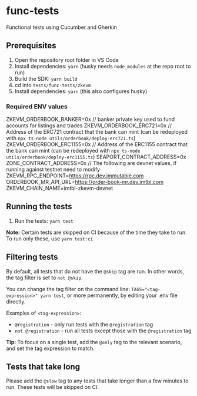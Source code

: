 # func-tests

Functional tests using Cucumber and Gherkin

## Prerequisites

1. Open the repository root folder in VS Code
2. Install dependencies: `yarn` (husky needs `node_modules` at the repo root to run)
3. Build the SDK: `yarn build`
4. cd into `tests/func-tests/zkevm` 
5. Install dependencies: `yarn` (this also configures husky)

### Required ENV values

ZKEVM_ORDERBOOK_BANKER=0x // banker private key used to fund accounts for listings and trades
ZKEVM_ORDERBOOK_ERC721=0x // Address of the ERC721 contract that the bank can mint (can be redeployed with `npx ts-node utils/orderbook/deploy-erc721.ts`)
ZKEVM_ORDERBOOK_ERC1155=0x // Address of the ERC1155 contract that the bank can mint (can be redeployed with `npx ts-node utils/orderbook/deploy-erc1155.ts`)
SEAPORT_CONTRACT_ADDRESS=0x
ZONE_CONTRACT_ADDRESS=0x
// The following are devnet values, if running against testnet need to modify
ZKEVM_RPC_ENDPOINT=https://rpc.dev.immutable.com
ORDERBOOK_MR_API_URL=https://order-book-mr.dev.imtbl.com
ZKEVM_CHAIN_NAME=imtbl-zkevm-devnet

## Running the tests

1. Run the tests: `yarn test`

**Note:** Certain tests are skipped on CI because of the time they take to run. To run only these, use `yarn test:ci`

## Filtering tests

By default, all tests that do not have the `@skip` tag are run. In other words, the tag filter is set to `not @skip`. 

You can change the tag filter on the command line: `TAGS="<tag-expression>" yarn test`, or more permanently, by editing your .env file directly.

Examples of `<tag-expression>`:

* `@registration` - only run tests with the `@registration` tag
* `not @registration` - run all tests except those with the `@registration` tag

**Tip:** To focus on a single test, add the `@only` tag to the relevant scenario, and set the tag expression to match.

## Tests that take long

Please add the `@slow` tag to any tests that take longer than a few minutes to run. These tests will be skipped on CI.
